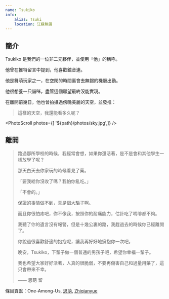 ```yaml
---
name: Tsukiko
info:
    alias: Tsuki
    location: 江蘇無錫
---
```


## 簡介

Tsukiko 是我們的一位非二元夥伴，並使用「他」的稱呼。

他曾在推特留言中提到，他喜歡鏡音連。

他是舞萌玩家之一，在空閑的時間裏會去無錫的機廳出勤。

他很想養一只貓咪，盡管這個願望最終沒能實現。

在離開前幾日，他也曾拍攝過傍晚美麗的天空，並發推：

> 這樣的天空，我還能看多久呢？

<PhotoScroll photos={[ '${path}/photos/sky.jpg',]} />  

## 離開

> 路過那所學校的時候，我經常會想，如果你還活著，是不是會和其他學生一樣放學了呢？
>
> 那天白天去你家玩的時候看見了藥。
>
> 「要我給你沒收了嗎？我怕你亂吃。」
>
> 「不會的。」
>
> 保證的事情做不到，真是個大騙子啊。
>
> 而且你很怕疼吧，你不像我，按照你的耐痛能力，估計吃了嗎啡都不夠。
> 
> 我聽了你的遺言沒有報警，但是十幾公裏的路，我趕過去的時候你已經離開了。
> 
> 你說過很喜歡舒適的抱抱呢，讓我再好好地擁抱你一次吧。
> 
> 晚安，Tsukiko，下輩子做一個普通的男孩子吧，希望你幸福一輩子。
>
> 我也希望大家好好活著，人真的很脆弱，不要再傷害自己和過量用藥了，這只會帶來不幸。
>
> —— 思萌 留

條目貢獻：One-Among-Us, [思萌](https://twitter.com/mishengai), [Zhiqianyue](https://twitter.com/Zhiqianyue)
